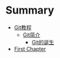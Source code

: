 # Summary

* [Git教程](README.md)
   * [Git简介](gitjian_jie.md)
       * [Git的诞生](gitde_dan_sheng.md)
* [First Chapter](chapter1.md)


